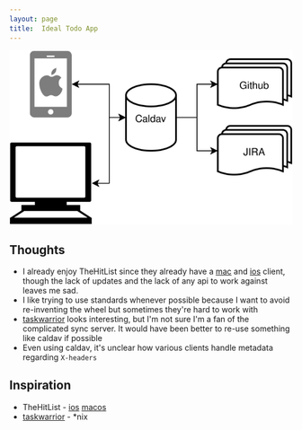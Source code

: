 ```yaml
---
layout: page
title:  Ideal Todo App
---
```


![overview](overview.svg)

## Thoughts

* I already enjoy TheHitList since they already have a [mac][thl-mac] and [ios][thl-ios] client, though the lack of updates and the lack of any api to work against leaves me sad.
* I like trying to use standards whenever possible because I want to avoid re-inventing the wheel but sometimes they're hard to work with
* [taskwarrior] looks interesting, but I'm not sure I'm a fan of the complicated sync server. It would have been better to re-use something like caldav if possible
* Even using caldav, it's unclear how various clients handle metadata regarding `X-headers`


## Inspiration
* TheHitList - [ios][thl-ios] [macos][thl-mac]
* [taskwarrior] - *nix



[thl-ios]: http://www.karelia.com/products/the-hit-list/iphone.html
[thl-mac]: http://www.karelia.com/products/the-hit-list/mac.html
[taskwarrior]: https://taskwarrior.org/